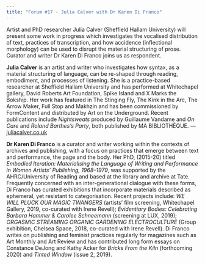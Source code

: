 ```yaml
---
title: "Forum #17 - Julia Calver with Dr Karen Di Franco"
---
```


Artist and PhD researcher Julia Calver (Sheffield Hallam University) will present some work in progress which investigates the vocalised distribution of text, practices of transcription, and how accidence (inflectional morphology) can be used to disrupt the material structuring of prose. Curator and writer Dr Karen Di Franco joins us as respondent.

**Julia Calver** is an artist and writer who investigates how syntax, as a material structuring of language, can be re-shaped through reading, embodiment, and processes of listening. She is a practice-based researcher at Sheffield Hallam University and has performed at Whitechapel gallery, David Roberts Art Foundation, Spike Island and X Marks the Bokship. Her work has featured in The Stinging Fly, The Kink in the Arc, The Arrow Maker, Full Stop and Makhzin and has been commissioned by FormContent and distributed by Art on the Underground. Recent publications include *Nightsweats* produced by Guillaume Vandame and *On Care* and *Roland Barthes’s Party*, both published by MA BIBLIOTHÈQUE. — [juliacalver.co.uk](http://www.juliacalver.co.uk)

**Dr Karen Di Franco** is a curator and writer working within the contexts of archives and publishing, with a focus on practices that emerge between text and performance, the page and the body. Her PhD, (2015-20) titled *Embodied Iteration: Materialising the Language of Writing and Performance in Women Artists’ Publishing, 1968–1979*, was supported by the AHRC/University of Reading and based at the library and archive at Tate. Frequently concerned with an inter-generational dialogue with these forms, Di Franco has curated exhibitions that incorporate materials described as ephemeral, yet resistant to categorisation. Recent projects include: *WE WILL PLUCK OUR MAGIC TWANGERS* (artists’ film screening, Whitechapel Gallery, 2019, co-curated with Irene Revell); *Evidentiary Bodies: Celebrating Barbara Hammer & Carolee Schneemann* (screening at LUX, 2019); *ORGASMIC STREAMING ORGANIC GARDENING ELECTROCULTURE* (Group exhibition, Chelsea Space, 2018, co-curated with Irene Revell). Di Franco writes on publishing and feminist practices regularly for magazines such as Art Monthly and Art Review and has contributed long form essays on Constance DeJong and Kathy Acker for *Bricks From the Kiln* (forthcoming 2020) and *Tinted Window* (issue 2, 2019). 
